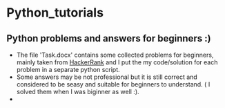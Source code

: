 # Python_tutorials

## Python  problems and answers for beginners :) 

* The file 'Task.docx' contains some collected  problems for beginners, mainly taken from [HackerRank](https://www.hackerrank.com/) and I put the my code/solution for each problem  in a separate python script.
* Some answers may be not professional but it is still correct and considered to be seasy and suitable for beginners to understand. ( I solved them when I was biginner as well :). 
* 

